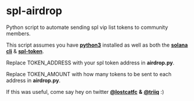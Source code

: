 # spl-airdrop
Python script to automate sending spl vip list tokens to community members.


This script assumes you have [**python3**](https://https://www.python.org/downloads/) installed as well as both the [**solana cli**](https://docs.solana.com/cli/install-solana-cli-tools) & [**spl-token**](https://spl.solana.com/token).


Replace TOKEN_ADDRESS with your spl token address in **airdrop.py**.

Replace TOKEN_AMOUNT with how many tokens to be sent to each address in **airdrop.py**.


If this was useful, come say hey on twitter [**@lostcatfc**](https://twitter.com/lostcatfc) **&** [**@triiq**](https://twitter.com/triiq_) :)
